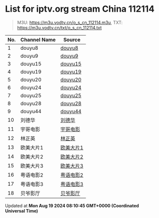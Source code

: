 # List for **iptv.org stream China 112114**

> M3U: <https://m3u.vodtv.cn/o_s_cn_112114.m3u>, TXT: <https://m3u.vodtv.cn/txt/o_s_cn_112114.txt>

| No.  | Channel Name | Source |
| --- | ------------ | --- |
| 1 | douyu8 | [douyu8](http://epg.112114.xyz/douyu/4332) |
| 2 | douyu9 | [douyu9](http://epg.112114.xyz/douyu/6140589) |
| 3 | douyu15 | [douyu15](http://epg.112114.xyz/douyu/8770422) |
| 4 | douyu19 | [douyu19](http://epg.112114.xyz/douyu/747764) |
| 5 | douyu20 | [douyu20](http://epg.112114.xyz/douyu/52787) |
| 6 | douyu24 | [douyu24](http://epg.112114.xyz/douyu/36337) |
| 7 | douyu25 | [douyu25](http://epg.112114.xyz/douyu/8814650) |
| 8 | douyu28 | [douyu28](http://epg.112114.xyz/douyu/263824) |
| 9 | douyu44 | [douyu44](http://epg.112114.xyz/douyu/323876) |
| 10 | 刘德华 | [刘德华](http://epg.112114.xyz/douyu/2516864) |
| 11 | 宇哥电影 | [宇哥电影](http://epg.112114.xyz/douyu/413573) |
| 12 | 林正英 | [林正英](http://epg.112114.xyz/douyu/218859) |
| 13 | 欧美大片1 | [欧美大片1](http://epg.112114.xyz/douyu/20415) |
| 14 | 欧美大片2 | [欧美大片2](http://epg.112114.xyz/douyu/2793084) |
| 15 | 欧美大片3 | [欧美大片3](http://epg.112114.xyz/douyu/9249162) |
| 16 | 粤语电影2 | [粤语电影2](http://epg.112114.xyz/douyu/6566671) |
| 17 | 粤语电影3 | [粤语电影3](http://epg.112114.xyz/douyu/1226741) |
| 18 | 贝爷影厅 | [贝爷影厅](http://epg.112114.xyz/douyu/252802) |

Updated at **Mon Aug 19 2024 08:10:45 GMT+0000 (Coordinated Universal Time)**
